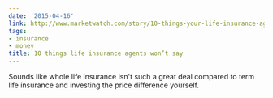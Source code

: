 ```yaml
---
date: '2015-04-16'
link: http://www.marketwatch.com/story/10-things-your-life-insurance-agent-wont-say-2014-07-11
tags:
- insurance
- money
title: 10 things life insurance agents won’t say
---
```


Sounds like whole life insurance isn't such a great deal compared to term life insurance and investing the price difference yourself.
